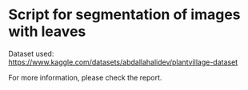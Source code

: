 # Script for segmentation of images with leaves
Dataset used: https://www.kaggle.com/datasets/abdallahalidev/plantvillage-dataset


For more information, please check the report.
